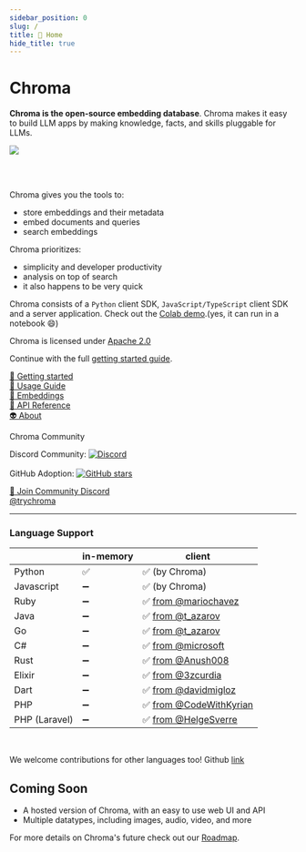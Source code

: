 ```yaml
---
sidebar_position: 0
slug: /
title: 🏡 Home
hide_title: true
---
```


# Chroma

**Chroma is the open-source embedding database**. Chroma makes it easy to build LLM apps by making knowledge, facts, and skills pluggable for LLMs.

<img src="/img/hrm4.svg" />

<br/><br/>

Chroma gives you the tools to:

- store embeddings and their metadata
- embed documents and queries
- search embeddings

Chroma prioritizes:

- simplicity and developer productivity
- analysis on top of search
- it also happens to be very quick

Chroma consists of a `Python` client SDK, `JavaScript/TypeScript` client SDK and a server application. Check out the [Colab demo](https://colab.research.google.com/drive/1QEzFyqnoFxq7LUGyP1vzR4iLt9PpCDXv?usp=sharing).(yes, it can run in a notebook 😄)

Chroma is licensed under [Apache 2.0](https://github.com/chroma-core/chroma/blob/main/LICENSE)

Continue with the full [getting started guide](./getting-started.md).

[🔑 Getting started](./getting-started.md)<br/>
[🧪 Usage Guide](./usage-guide.md)<br/>
[🧬 Embeddings](./embeddings.md)<br />
[📄 API Reference](./api-reference.md)<br/>
[👽 About](./about.md)<br/>

Chroma Community

Discord Community: [![Discord](https://img.shields.io/discord/1073293645303795742)](https://discord.gg/MMeYNTmh3x) <br></br>
GitHub Adoption: [![GitHub stars](https://img.shields.io/github/stars/chroma-core/chroma.svg?style=social&label=Star&maxAge=2400)](https://GitHub.com/chroma-core/chroma/stargazers/)

[💬 Join Community Discord](https://discord.gg/MMeYNTmh3x) <br/>
[@trychroma](https://twitter.com/trychroma) 


***

### Language Support

<div class="special_table"></div>

|              | in-memory | client |
|--------------|-----------|---------------|
| Python       | ✅        | ✅ (by Chroma)           |
| Javascript   | ➖        | ✅ (by Chroma)          |
| Ruby   | ➖        | ✅ [from @mariochavez](https://github.com/mariochavez/chroma)           |
| Java | ➖  | ✅ [from @t_azarov](https://github.com/amikos-tech/chromadb-java-client) |
| Go | ➖  | ✅ [from @t_azarov](https://github.com/amikos-tech/chroma-go) |
| C#   | ➖        | ✅ [from @microsoft](https://github.com/microsoft/semantic-kernel/tree/main/dotnet/src/Connectors/Connectors.Memory.Chroma)       |
| Rust | ➖ | ✅ [from @Anush008](https://crates.io/crates/chromadb) |
| Elixir | ➖ | ✅ [from @3zcurdia](https://hex.pm/packages/chroma/) |
| Dart | ➖ | ✅ [from @davidmigloz](https://pub.dev/packages/chromadb) |
| PHP | ➖ | ✅ [from @CodeWithKyrian](https://github.com/CodeWithKyrian/chromadb-php) |
| PHP (Laravel) | ➖ | ✅ [from @HelgeSverre](https://github.com/helgeSverre/chromadb)                                                            |

<br/>

We welcome contributions for other languages too! Github [link](https://github.com/chroma-core/chroma) 

## Coming Soon

- A hosted version of Chroma, with an easy to use web UI and API
- Multiple datatypes, including images, audio, video, and more

For more details on Chroma's future check out our [Roadmap](./roadmap.md).

